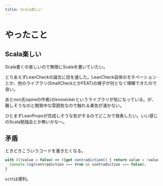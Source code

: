 ```yaml
---
title: Scala楽しい
---
```


# やったこと

## Scala楽しい

Scala書くの楽しいので無限にScalaを書いていたい。

とりあえずLeanCheckの論文に目を通した。LeanCheck自体のモチベーションとか、他のライブラリ(SmallCheckとかFEAT)の様子が何となく理解できたので良い。

あとnon氏(spireの作者)のkroneckerというライブラリが気になっている。が、難しそうなのと開発中な雰囲気なので触れる勇気が湧かない。

ひとまずLeanPropsが完成しそうな気がするのでどこかで発表したい。いい感じのScala勉強会とか無いかな〜。

## 矛盾

ときどきこういうコードを書きたくなる。

```javascript
with (((value = false) => ({get contradiction() { return value = !value; }}))()) {
  console.log(contradiction === true && contradiction === false);
}
```

`with`は便利。
